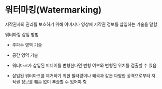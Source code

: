 # 워터마킹(Watermarking)

저작권자의 권리를 보호하기 위해 이미지나 영상에 저작권 정보를 삽입하는 기술을 말함

워터마킹 삽입 방법

- 주파수 영역 기술
- 공간 영역 기술

- 워터마크가 삽입된 미디어를 변형한다면 변형 여부와 변형된 위치를 검출할 수 있음
- 삽입된 워터마크를 제거하기 위한 필터링이나 왜곡과 같은 다양한 공격으로부터 저작권 정보를 훼손 없이 추출할 수 있어야 함
